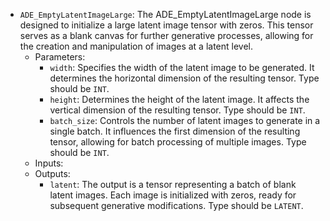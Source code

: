 - `ADE_EmptyLatentImageLarge`: The ADE_EmptyLatentImageLarge node is designed to initialize a large latent image tensor with zeros. This tensor serves as a blank canvas for further generative processes, allowing for the creation and manipulation of images at a latent level.
    - Parameters:
        - `width`: Specifies the width of the latent image to be generated. It determines the horizontal dimension of the resulting tensor. Type should be `INT`.
        - `height`: Determines the height of the latent image. It affects the vertical dimension of the resulting tensor. Type should be `INT`.
        - `batch_size`: Controls the number of latent images to generate in a single batch. It influences the first dimension of the resulting tensor, allowing for batch processing of multiple images. Type should be `INT`.
    - Inputs:
    - Outputs:
        - `latent`: The output is a tensor representing a batch of blank latent images. Each image is initialized with zeros, ready for subsequent generative modifications. Type should be `LATENT`.
